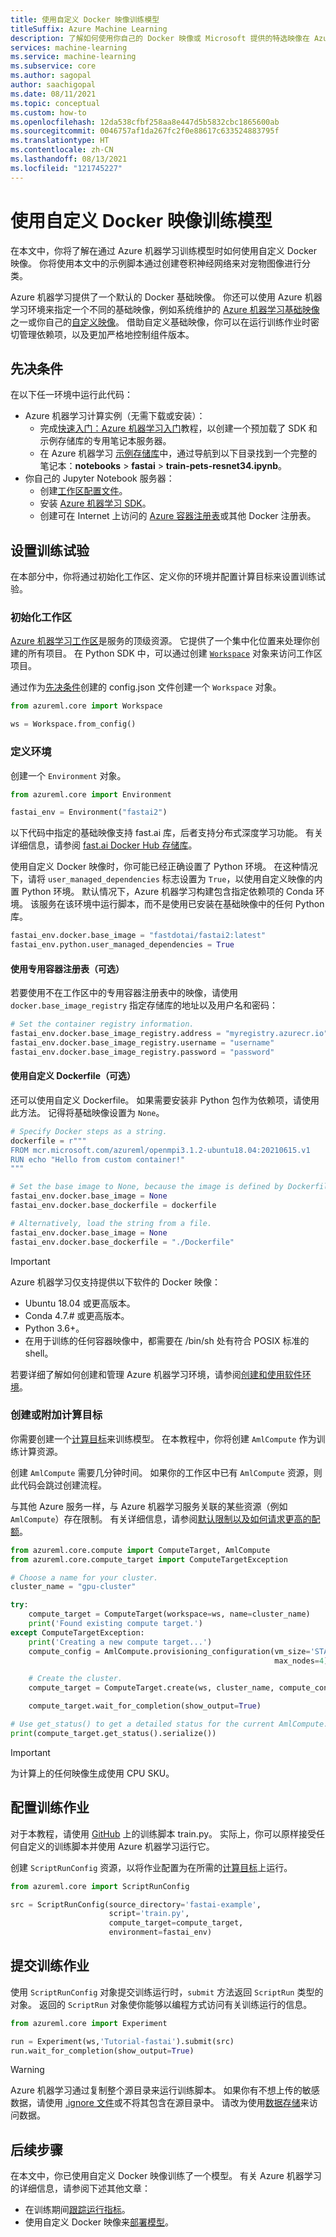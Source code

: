 ```yaml
---
title: 使用自定义 Docker 映像训练模型
titleSuffix: Azure Machine Learning
description: 了解如何使用你自己的 Docker 映像或 Microsoft 提供的特选映像在 Azure 机器学习中训练模型。
services: machine-learning
ms.service: machine-learning
ms.subservice: core
ms.author: sagopal
author: saachigopal
ms.date: 08/11/2021
ms.topic: conceptual
ms.custom: how-to
ms.openlocfilehash: 12da538cfbf258aa8e447d5b5832cbc1865600ab
ms.sourcegitcommit: 0046757af1da267fc2f0e88617c633524883795f
ms.translationtype: HT
ms.contentlocale: zh-CN
ms.lasthandoff: 08/13/2021
ms.locfileid: "121745227"
---
```

# <a name="train-a-model-by-using-a-custom-docker-image"></a>使用自定义 Docker 映像训练模型

在本文中，你将了解在通过 Azure 机器学习训练模型时如何使用自定义 Docker 映像。 你将使用本文中的示例脚本通过创建卷积神经网络来对宠物图像进行分类。 

Azure 机器学习提供了一个默认的 Docker 基础映像。 你还可以使用 Azure 机器学习环境来指定一个不同的基础映像，例如系统维护的 [Azure 机器学习基础映像](https://github.com/Azure/AzureML-Containers)之一或你自己的[自定义映像](./how-to-deploy-custom-container.md)。 借助自定义基础映像，你可以在运行训练作业时密切管理依赖项，以及更加严格地控制组件版本。

## <a name="prerequisites"></a>先决条件

在以下任一环境中运行此代码：

* Azure 机器学习计算实例（无需下载或安装）：
  * 完成[快速入门：Azure 机器学习入门](quickstart-create-resources.md)教程，以创建一个预加载了 SDK 和示例存储库的专用笔记本服务器。
  * 在 Azure 机器学习 [示例存储库](https://github.com/Azure/azureml-examples)中，通过导航到以下目录找到一个完整的笔记本：**notebooks** > **fastai** > **train-pets-resnet34.ipynb**。 
* 你自己的 Jupyter Notebook 服务器：
  * 创建[工作区配置文件](how-to-configure-environment.md#workspace)。
  * 安装 [Azure 机器学习 SDK](/python/api/overview/azure/ml/install)。 
  * 创建可在 Internet 上访问的 [Azure 容器注册表](../container-registry/index.yml)或其他 Docker 注册表。

## <a name="set-up-a-training-experiment"></a>设置训练试验

在本部分中，你将通过初始化工作区、定义你的环境并配置计算目标来设置训练试验。

### <a name="initialize-a-workspace"></a>初始化工作区

[Azure 机器学习工作区](concept-workspace.md)是服务的顶级资源。 它提供了一个集中化位置来处理你创建的所有项目。 在 Python SDK 中，可以通过创建 [`Workspace`](/python/api/azureml-core/azureml.core.workspace.workspace) 对象来访问工作区项目。

通过作为[先决条件](#prerequisites)创建的 config.json 文件创建一个 `Workspace` 对象。

```Python
from azureml.core import Workspace

ws = Workspace.from_config()
```

### <a name="define-your-environment"></a>定义环境

创建一个 `Environment` 对象。

```python
from azureml.core import Environment

fastai_env = Environment("fastai2")
```

以下代码中指定的基础映像支持 fast.ai 库，后者支持分布式深度学习功能。 有关详细信息，请参阅 [fast.ai Docker Hub 存储库](https://hub.docker.com/u/fastdotai)。 

使用自定义 Docker 映像时，你可能已经正确设置了 Python 环境。 在这种情况下，请将 `user_managed_dependencies` 标志设置为 `True`，以使用自定义映像的内置 Python 环境。 默认情况下，Azure 机器学习构建包含指定依赖项的 Conda 环境。 该服务在该环境中运行脚本，而不是使用已安装在基础映像中的任何 Python 库。

```python
fastai_env.docker.base_image = "fastdotai/fastai2:latest"
fastai_env.python.user_managed_dependencies = True
```

#### <a name="use-a-private-container-registry-optional"></a>使用专用容器注册表（可选）

若要使用不在工作区中的专用容器注册表中的映像，请使用 `docker.base_image_registry` 指定存储库的地址以及用户名和密码：

```python
# Set the container registry information.
fastai_env.docker.base_image_registry.address = "myregistry.azurecr.io"
fastai_env.docker.base_image_registry.username = "username"
fastai_env.docker.base_image_registry.password = "password"
```

#### <a name="use-a-custom-dockerfile-optional"></a>使用自定义 Dockerfile（可选）

还可以使用自定义 Dockerfile。 如果需要安装非 Python 包作为依赖项，请使用此方法。 记得将基础映像设置为 `None`。

```python 
# Specify Docker steps as a string. 
dockerfile = r"""
FROM mcr.microsoft.com/azureml/openmpi3.1.2-ubuntu18.04:20210615.v1
RUN echo "Hello from custom container!"
"""

# Set the base image to None, because the image is defined by Dockerfile.
fastai_env.docker.base_image = None
fastai_env.docker.base_dockerfile = dockerfile

# Alternatively, load the string from a file.
fastai_env.docker.base_image = None
fastai_env.docker.base_dockerfile = "./Dockerfile"
```

>[!IMPORTANT]
> Azure 机器学习仅支持提供以下软件的 Docker 映像：
> * Ubuntu 18.04 或更高版本。
> * Conda 4.7.# 或更高版本。
> * Python 3.6+。
> * 在用于训练的任何容器映像中，都需要在 /bin/sh 处有符合 POSIX 标准的 shell。 

若要详细了解如何创建和管理 Azure 机器学习环境，请参阅[创建和使用软件环境](how-to-use-environments.md)。 

### <a name="create-or-attach-a-compute-target"></a>创建或附加计算目标

你需要创建一个[计算目标](concept-azure-machine-learning-architecture.md#compute-targets)来训练模型。 在本教程中，你将创建 `AmlCompute` 作为训练计算资源。

创建 `AmlCompute` 需要几分钟时间。 如果你的工作区中已有 `AmlCompute` 资源，则此代码会跳过创建流程。

与其他 Azure 服务一样，与 Azure 机器学习服务关联的某些资源（例如 `AmlCompute`）存在限制。 有关详细信息，请参阅[默认限制以及如何请求更高的配额](how-to-manage-quotas.md)。

```python
from azureml.core.compute import ComputeTarget, AmlCompute
from azureml.core.compute_target import ComputeTargetException

# Choose a name for your cluster.
cluster_name = "gpu-cluster"

try:
    compute_target = ComputeTarget(workspace=ws, name=cluster_name)
    print('Found existing compute target.')
except ComputeTargetException:
    print('Creating a new compute target...')
    compute_config = AmlCompute.provisioning_configuration(vm_size='STANDARD_NC6',
                                                           max_nodes=4)

    # Create the cluster.
    compute_target = ComputeTarget.create(ws, cluster_name, compute_config)

    compute_target.wait_for_completion(show_output=True)

# Use get_status() to get a detailed status for the current AmlCompute.
print(compute_target.get_status().serialize())
```


>[!IMPORTANT]
>为计算上的任何映像生成使用 CPU SKU。 


## <a name="configure-your-training-job"></a>配置训练作业

对于本教程，请使用 [GitHub](https://github.com/Azure/azureml-examples/blob/main/python-sdk/workflows/train/fastai/pets/src/train.py) 上的训练脚本 train.py。 实际上，你可以原样接受任何自定义的训练脚本并使用 Azure 机器学习运行它。

创建 `ScriptRunConfig` 资源，以将作业配置为在所需的[计算目标](how-to-set-up-training-targets.md)上运行。

```python
from azureml.core import ScriptRunConfig

src = ScriptRunConfig(source_directory='fastai-example',
                      script='train.py',
                      compute_target=compute_target,
                      environment=fastai_env)
```

## <a name="submit-your-training-job"></a>提交训练作业

使用 `ScriptRunConfig` 对象提交训练运行时，`submit` 方法返回 `ScriptRun` 类型的对象。 返回的 `ScriptRun` 对象使你能够以编程方式访问有关训练运行的信息。 

```python
from azureml.core import Experiment

run = Experiment(ws,'Tutorial-fastai').submit(src)
run.wait_for_completion(show_output=True)
```

> [!WARNING]
> Azure 机器学习通过复制整个源目录来运行训练脚本。 如果你有不想上传的敏感数据，请使用 [.ignore 文件](how-to-save-write-experiment-files.md#storage-limits-of-experiment-snapshots)或不将其包含在源目录中。 请改为使用[数据存储](/python/api/azureml-core/azureml.data)来访问数据。

## <a name="next-steps"></a>后续步骤
在本文中，你已使用自定义 Docker 映像训练了一个模型。 有关 Azure 机器学习的详细信息，请参阅下述其他文章：
* 在训练期间[跟踪运行指标](how-to-log-view-metrics.md)。
* 使用自定义 Docker 映像来[部署模型](./how-to-deploy-custom-container.md)。
